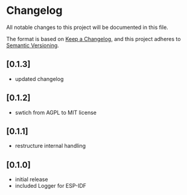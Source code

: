 # Changelog

All notable changes to this project will be documented in this file.

The format is based on [Keep a Changelog](https://keepachangelog.com/en/1.0.0/), and this project adheres to [Semantic Versioning](https://semver.org/spec/v2.0.0.html).

## [0.1.3]

- updated changelog

## [0.1.2]

- swtich from AGPL to MIT license

## [0.1.1]

- restructure internal handling

## [0.1.0]

- initial release
- included Logger for ESP-IDF
